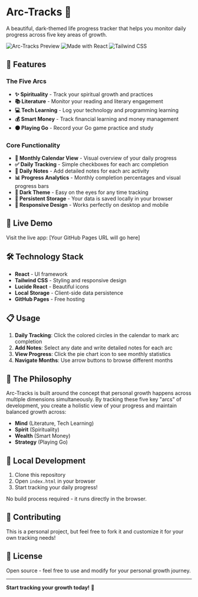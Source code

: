# Arc-Tracks 🎯

A beautiful, dark-themed life progress tracker that helps you monitor daily progress across five key areas of growth.

![Arc-Tracks Preview](https://img.shields.io/badge/Status-Live-brightgreen) ![Made with React](https://img.shields.io/badge/Made%20with-React-blue) ![Tailwind CSS](https://img.shields.io/badge/Styled%20with-Tailwind-38B2AC)

## 🌟 Features

### The Five Arcs
- **✨ Spirituality** - Track your spiritual growth and practices
- **📚 Literature** - Monitor your reading and literary engagement  
- **💻 Tech Learning** - Log your technology and programming learning
- **💰 Smart Money** - Track financial learning and money management
- **⚫ Playing Go** - Record your Go game practice and study

### Core Functionality
- **📅 Monthly Calendar View** - Visual overview of your daily progress
- **✅ Daily Tracking** - Simple checkboxes for each arc completion
- **📝 Daily Notes** - Add detailed notes for each arc activity
- **📊 Progress Analytics** - Monthly completion percentages and visual progress bars
- **🌙 Dark Theme** - Easy on the eyes for any time tracking
- **💾 Persistent Storage** - Your data is saved locally in your browser
- **📱 Responsive Design** - Works perfectly on desktop and mobile

## 🚀 Live Demo

Visit the live app: [Your GitHub Pages URL will go here]

## 🛠️ Technology Stack

- **React** - UI framework
- **Tailwind CSS** - Styling and responsive design
- **Lucide React** - Beautiful icons
- **Local Storage** - Client-side data persistence
- **GitHub Pages** - Free hosting

## 📋 Usage

1. **Daily Tracking**: Click the colored circles in the calendar to mark arc completion
2. **Add Notes**: Select any date and write detailed notes for each arc
3. **View Progress**: Click the pie chart icon to see monthly statistics
4. **Navigate Months**: Use arrow buttons to browse different months

## 🎯 The Philosophy

Arc-Tracks is built around the concept that personal growth happens across multiple dimensions simultaneously. By tracking these five key "arcs" of development, you create a holistic view of your progress and maintain balanced growth across:

- **Mind** (Literature, Tech Learning)
- **Spirit** (Spirituality) 
- **Wealth** (Smart Money)
- **Strategy** (Playing Go)

## 🔧 Local Development

1. Clone this repository
2. Open `index.html` in your browser
3. Start tracking your daily progress!

No build process required - it runs directly in the browser.

## 🤝 Contributing

This is a personal project, but feel free to fork it and customize it for your own tracking needs!

## 📄 License

Open source - feel free to use and modify for your personal growth journey.

---

**Start tracking your growth today!** 🌱
